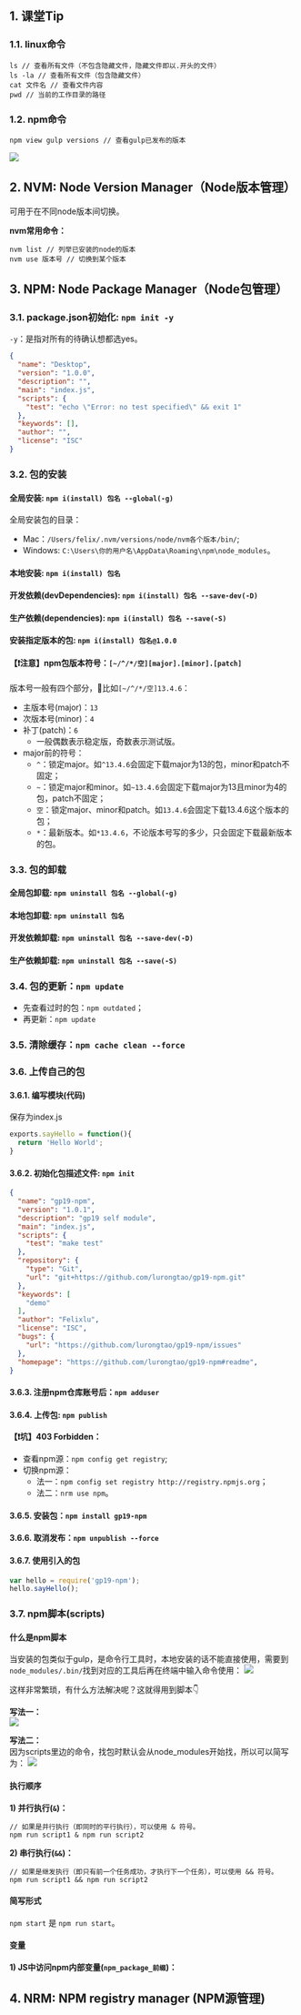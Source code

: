 ## 1. 课堂Tip

### 1.1. linux命令

```
ls // 查看所有文件（不包含隐藏文件，隐藏文件即以.开头的文件）
ls -la // 查看所有文件（包含隐藏文件）
cat 文件名 // 查看文件内容
pwd // 当前的工作目录的路径
```

### 1.2. npm命令

```
npm view gulp versions // 查看gulp已发布的版本
```

![](https://gitee.com/ahuang6027/blog-images/raw/master/images/Node工具-.查看gulp的版本.png)

## 2. NVM: Node Version Manager（Node版本管理）

可用于在不同node版本间切换。

**nvm常用命令：**

```
nvm list // 列举已安装的node的版本
nvm use 版本号 // 切换到某个版本
```

## 3. NPM: Node Package Manager（Node包管理）

### 3.1. package.json初始化: `npm init -y`

`-y`：是指对所有的待确认想都选yes。

```json
{
  "name": "Desktop",
  "version": "1.0.0",
  "description": "",
  "main": "index.js",
  "scripts": {
    "test": "echo \"Error: no test specified\" && exit 1"
  },
  "keywords": [],
  "author": "",
  "license": "ISC"
}
```

### 3.2. 包的安装

#### 全局安装: `npm i(install) 包名 --global(-g)`

全局安装包的目录：

- Mac：`/Users/felix/.nvm/versions/node/nvm各个版本/bin/`;
- Windows: `C:\Users\你的用户名\AppData\Roaming\npm\node_modules`。

#### 本地安装: `npm i(install) 包名`

#### 开发依赖(devDependencies): `npm i(install) 包名 --save-dev(-D)`

#### 生产依赖(dependencies): `npm i(install) 包名 --save(-S)`

#### 安装指定版本的包: `npm i(install) 包名@1.0.0`

#### 【❗注意】npm包版本符号：`[~/^/*/空][major].[minor].[patch]`

版本号一般有四个部分，🌰比如`[~/^/*/空]13.4.6`：

- 主版本号(major)：`13`
- 次版本号(minor)：`4`
- 补丁(patch)：`6`
  - 一般偶数表示稳定版，奇数表示测试版。
- major前的符号：
  - `^`：锁定major。如`^13.4.6`会固定下载major为13的包，minor和patch不固定；
  - `~`：锁定major和minor。如`~13.4.6`会固定下载major为13且minor为4的包，patch不固定；
  - `空`：锁定major、minor和patch。如`13.4.6`会固定下载13.4.6这个版本的包；
  - `*`：最新版本。如`*13.4.6`，不论版本号写的多少，只会固定下载最新版本的包。

### 3.3. 包的卸载

#### 全局包卸载: `npm uninstall 包名 --global(-g)`

#### 本地包卸载: `npm uninstall 包名`

#### 开发依赖卸载: `npm uninstall 包名 --save-dev(-D)`

#### 生产依赖卸载: `npm uninstall 包名 --save(-S)`

### 3.4. 包的更新：`npm update`

- 先查看过时的包：`npm outdated`；
- 再更新：`npm update`

### 3.5. 清除缓存：`npm cache clean --force`

### 3.6. 上传自己的包

#### 3.6.1. 编写模块(代码)

保存为index.js

```js
exports.sayHello = function(){ 
  return 'Hello World'; 
}
```

#### 3.6.2. 初始化包描述文件: `npm init`

```json
{ 
  "name": "gp19-npm", 
  "version": "1.0.1", 
  "description": "gp19 self module", 
  "main": "index.js",
  "scripts": { 
    "test": "make test" 
  }, 
  "repository": { 
    "type": "Git", 
    "url": "git+https://github.com/lurongtao/gp19-npm.git" 
  }, 
  "keywords": [ 
    "demo" 
  ], 
  "author": "Felixlu", 
  "license": "ISC", 
  "bugs": { 
    "url": "https://github.com/lurongtao/gp19-npm/issues" 
  }, 
  "homepage": "https://github.com/lurongtao/gp19-npm#readme", 
}
```

#### 3.6.3. 注册npm仓库账号后：`npm adduser`

#### 3.6.4. 上传包: `npm publish`

**【❗坑】403 Forbidden：**

- 查看npm源：`npm config get registry`;
- 切换npm源：
  - 法一：`npm config set registry http://registry.npmjs.org`；
  - 法二：`nrm use npm`。

#### 3.6.5. 安装包：`npm install gp19-npm`

#### 3.6.6. 取消发布：`npm unpublish --force`

#### 3.6.7. 使用引入的包

```js
var hello = require('gp19-npm');
hello.sayHello();
```

### 3.7. npm脚本(scripts)

#### 什么是npm脚本

当安装的包类似于gulp，是命令行工具时，本地安装的话不能直接使用，需要到`node_modules/.bin/`找到对应的工具后再在终端中输入命令使用：
![](https://gitee.com/ahuang6027/blog-images/raw/master/images/node-scripts-1122.png)

这样非常繁琐，有什么方法解决呢？这就得用到脚本👇

**写法一：**  
![](https://gitee.com/ahuang6027/blog-images/raw/master/images/Node工具-本地安装-scripts.png)

**写法二：**  
因为scripts里边的命令，找包时默认会从node_modules开始找，所以可以简写为：
![](https://gitee.com/ahuang6027/blog-images/raw/master/images/Node工具-包管理-scripts1.png)

#### 执行顺序

**1) 并行执行(`&`)：**  

```
// 如果是并行执行（即同时的平行执行），可以使用 & 符号。
npm run script1 & npm run script2
```

**2) 串行执行(`&&`)：**  

```
// 如果是继发执行（即只有前一个任务成功，才执行下一个任务），可以使用 && 符号。
npm run script1 && npm run script2
```

#### 简写形式

`npm start` 是 `npm run start`。

#### 变量

**1) JS中访问npm内部变量(`npm_package_前缀`)：**

## 4. NRM: NPM registry manager (NPM源管理)
